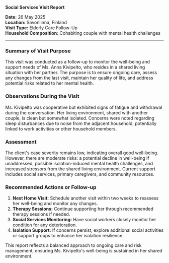 

**Social Services Visit Report**

**Date:** 26 May 2025  
**Location:** Savonlinna, Finland  
**Visit Type:** Elderly Care Follow-Up  
**Household Composition:** Cohabiting couple with mental health challenges  

---

### Summary of Visit Purpose  
This visit was conducted as a follow-up to monitor the well-being and support needs of Ms. Anna Kivipelto, who resides in a shared living situation with her partner. The purpose is to ensure ongoing care, assess any changes from the last visit, maintain her quality of life, and address potential risks related to her mental health.

### Observations During the Visit  
Ms. Kivipelto was cooperative but exhibited signs of fatigue and withdrawal during the conversation. Her living environment, shared with another couple, is clean but somewhat isolated. Concerns were noted regarding sleep disturbances due to noise from the adjacent household, potentially linked to work activities or other household members.

### Assessment  
The client's case severity remains low, indicating overall good well-being. However, there are moderate risks: a potential decline in well-being if unaddressed, possible isolation-induced mental health challenges, and increased stressors from the shared living environment. Current support includes social services, primary caregivers, and community resources.

### Recommended Actions or Follow-up  
1. **Next Home Visit:** Schedule another visit within two weeks to reassess her well-being and monitor any changes.
2. **Therapy Sessions:** Continue supporting her through recommended therapy sessions if needed.
3. **Social Services Monitoring:** Have social workers closely monitor her condition for any deterioration.
4. **Isolation Support:** If concerns persist, explore additional social activities or support groups to enhance her isolation resilience.

This report reflects a balanced approach to ongoing care and risk management, ensuring Ms. Kivipelto's well-being is sustained in her shared environment.